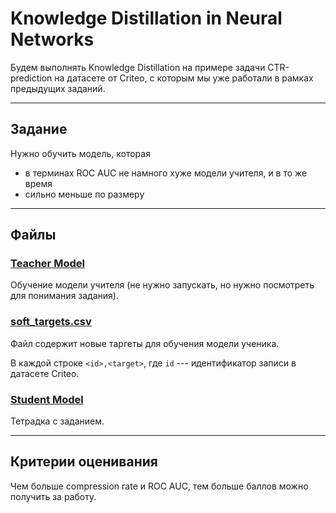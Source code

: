 # Knowledge Distillation in Neural Networks 

Будем выполнять Knowledge Distillation на примере задачи CTR-prediction на датасете от Criteo, с которым мы уже работали в рамках предыдущих заданий.

---

## Задание

Нужно обучить модель, которая

* в терминах ROC AUC не намного хуже модели учителя, и в то же время
* сильно меньше по размеру

---

## Файлы

### [Teacher Model](./teacher_model_train_full.ipynb) 

Обучение модели учителя (не нужно запускать, но нужно посмотреть для понимания задания).

### [soft_targets.csv](https://drive.google.com/file/d/1tBbPOUT-Ow9f3zTDApykGXYwt-KslYle/view?usp=sharing) 

Файл содержит новые таргеты для обучения модели ученика. 

В каждой строке `<id>,<target>`, где `id` --- идентификатор записи в датасете Criteo.

### [Student Model](./student_model_train.ipynb)

Тетрадка с заданием.

---

## Критерии оценивания

Чем больше compression rate и ROC AUC, тем больше баллов можно получить за работу.
